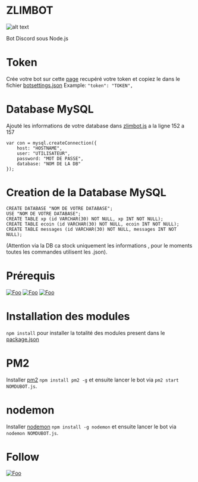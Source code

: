 # ZLIMBOT

![alt text](https://i.imgur.com/GfgsBdt.jpg)

Bot Discord sous Node.js

# Token

Crée votre bot sur cette [page](https://discordapp.com/developers/applications/) recupéré votre token et copiez le dans le fichier [botsettings.json](https://github.com/GrimZam/GRIMBOT/blob/master/botsettings.json)
Example: `"token": "TOKEN",`

# Database MySQL

Ajouté les informations de votre database dans [zlimbot.js](http://git.grindhouse.xyz:8888/GrimZam/grimbot/blob/master/zlimbot.js) a la ligne 152 a 157
```
var con = mysql.createConnection({
    host: "HOSTNAME",
    user: "UTILISATEUR",
    password: "MOT DE PASSE",
    database: "NOM DE LA DB"
});
```

# Creation de la Database MySQL

```
CREATE DATABASE "NOM DE VOTRE DATABASE";
USE "NOM DE VOTRE DATABASE";
CREATE TABLE xp (id VARCHAR(30) NOT NULL, xp INT NOT NULL);
CREATE TABLE ecoin (id VARCHAR(30) NOT NULL, ecoin INT NOT NULL);
CREATE TABLE messages (id VARCHAR(30) NOT NULL, messages INT NOT NULL);
```

(Attention via la DB ca stock uniquement les informations , pour le moments toutes les commandes utilisent les .json).


# Prérequis

[![Foo](https://img.shields.io/badge/Node.js-Download-3ADC1A&?style=flat-square&logo=appveyor)](https://nodejs.org/en)
[![Foo](https://img.shields.io/badge/npm-Download-E13A18&?style=flat-square&logo=appveyor)](https://www.npmjs.com/get-npm)
[![Foo](https://img.shields.io/badge/Discord.js-Download-%232196f3&?style=flat-square&logo=appveyor)](https://discord.js.org/#/)

# Installation des modules

`npm install` pour installer la totalité des modules present dans le [package.json](https://github.com/GrimZam/GRIMBOT/blob/master/package.json)

# PM2

Installer [pm2](http://pm2.keymetrics.io/) `npm install pm2 -g` et ensuite lancer le bot via `pm2 start NOMDUBOT.js`.

# nodemon

Installer [nodemon](https://nodemon.io/) `npm install -g nodemon` et ensuite lancer le bot via `nodemon NOMDUBOT.js`.

# Follow

[![Foo](https://img.shields.io/badge/twitter-follow-blue&?style=flat-square&logo=appveyor)](https://twitter.com/JooDcrt)
